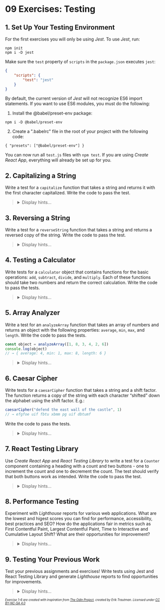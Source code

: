 # 09 Exercises: Testing

## 1. Set Up Your Testing Environment

For the first exercises you will only be using _Jest_. To use _Jest_, run:

```
npm init
npm i -D jest
```

Make sure the `test` property of `scripts` in the `package.json` executes `jest`:

```json
{
    "scripts": {
        "test": "jest"
    }
}
```

By default, the current version of _Jest_ will not recognize ES6 import statements. If you want to use ES6 modules, you must do the following:

1. Install the @babel/preset-env package:

```
npm i -D @babel/preset-env
```

2. Create a ".babelrc" file in the root of your project with the following code:

```
{ "presets": ["@babel/preset-env"] }
```

You can now run all `test.js` files with `npm test`. If you are using _Create React App_, everything will already be set up for you.

## 2. Capitalizing a String

Write a test for a `capitalize` function that takes a string and returns it with the first character capitalized. Write the code to pass the test.

<blockquote>
<details>
<summary>Display hints...</summary>
<p>You can write a test with the <code>it</code> function, which takes two arguments - a description of the test and the test function itself. This test function should contain an <code>expect</code> function paired with a matcher to assert specific behaviour of your code. <a href="https://jestjs.io/docs/getting-started">Learn more here</a></p>
<details>
<summary>Display solution...</summary>

```js
function capitalize(string) {
    return string.charAt(0).toUpperCase() + string.slice(1)
}

it("capitalizes the first letter", () => {
    expect(capitalize("hello")).toBe("Hello")
})
```

</details>
</details>
</blockquote>

## 3. Reversing a String

Write a test for a `reverseString` function that takes a string and returns a reversed copy of the string. Write the code to pass the test.

<blockquote>
<details>
<summary>Display hints...</summary>
<p>You already know how to reverse an array. It might be helpful to convert the string into an array and then back into a string once you have reversed it.</p>
<details>
<summary>Display solution...</summary>

```js
function reverseString(string) {
    return [...string].reverse().join("")
}

it("reverses the string", () => {
    expect(reverseString("123")).toBe("321")
})
```

</details>
</details>
</blockquote>

## 4. Testing a Calculator

Write tests for a `calculator` object that contains functions for the basic operations: `add`, `subtract`, `divide`, and `multiply`. Each of these functions should take two numbers and return the correct calculation. Write the code to pass the tests.

<blockquote>
<details>
<summary>Display hints...</summary>
<p>If you are testing decimal numbers, it might be worth noting that intuitive equality comparisons often fail, because arithmetic on decimal (base 10) values often have rounding errors in limited precision binary (base 2) representation. For example, <code>0.2 + 0.1</code> is actually <code>0.30000000000000004</code>. You can use <code>toBeCloseTo</code> to compare floating point numbers for approximate equality.</p>
<details>
<summary>Display solution...</summary>

```js
const calculator = {
    add: (x, y) => x + y,
    subtract: (x, y) => x - y,
    divide: (x, y) => x / y,
    multiply: (x, y) => x * y,
}

it("adds two numbers", () => {
    expect(calculator.add(2, 2)).toBe(4)
})

it("adds decimal numbers", () => {
    expect(calculator.add(0.1, 0.2)).toBeCloseTo(0.3)
})

it("subtracts two numbers", () => {
    expect(calculator.subtract(2, 1)).toBe(1)
})

it("divides two numbers", () => {
    expect(calculator.divide(6, 2)).toBe(3)
})

it("divides with zero", () => {
    expect(calculator.divide(2, 0)).toBe(Infinity)
})

it("multiplies two numbers", () => {
    expect(calculator.multiply(5, 2)).toBe(10)
})
```

</details>
</details>
</blockquote>

## 5. Array Analyzer

Write a test for an `analyzeArray` function that takes an array of numbers and returns an object with the following properties: `average`, `min`, `max`, and `length`. Write the code to pass the tests.

```js
const object = analyzeArray([1, 8, 3, 4, 2, 6])
console.log(object)
// → { average: 4, min: 1, max: 8, length: 6 }
```

<blockquote>
<details>
<summary>Display hints...</summary>
<p>Remember to handle edge cases such as empty arrays or arrays with non-number elements.</p>
<details>
<summary>Display solution...</summary>

```js
function analyzeArray(array) {
    const length = array.length

    if (length === 0) return { average: undefined, min: undefined, max: undefined, length }

    const min = Math.min(...array)
    const max = Math.max(...array)
    const sum = array.reduce((acc, curr) => acc + curr)
    const average = sum / length

    if (Number.isNaN(average)) return { average, min: undefined, max: undefined, length }

    return { average, min, max, length }
}

it("returns the correct average", () => {
    const array = [1, 8, 3, 4, 2, 6]
    const result = analyzeArray(array)
    expect(result.average).toBe(4)
})

it("returns the correct min", () => {
    const array = [1, 8, 3, 4, 2, 6]
    const result = analyzeArray(array)
    expect(result.min).toBe(1)
})

it("returns the correct max", () => {
    const array = [1, 8, 3, 4, 2, 6]
    const result = analyzeArray(array)
    expect(result.max).toBe(8)
})

it("returns the correct length", () => {
    const array = [1, 8, 3, 4, 2, 6]
    const result = analyzeArray(array)
    expect(result.length).toBe(6)
})

it("returns an object with length 0 if given an empty array", () => {
    const array = []
    const result = analyzeArray(array)
    const expected = {
        average: undefined,
        min: undefined,
        max: undefined,
        length: 0,
    }
    expect(result).toEqual(expected)
})

it("returns an object with NaN for average if given an array with non-number elements", () => {
    const array = ["a", "b", 2]
    const result = analyzeArray(array)
    const expected = {
        average: NaN,
        min: undefined,
        max: undefined,
        length: 3,
    }
    expect(result).toEqual(expected)
})
```

</details>
</details>
</blockquote>

## 6. Caesar Cipher

Write tests for a `caesarCipher` function that takes a string and a shift factor. The function returns a copy of the string with each character “shifted” down the alphabet using the shift factor. E.g.:

```js
caesarCipher("defend the east wall of the castle", 1)
// → efgfoe uif fbtu xbmm pg uif dbtumf
```

Write the code to pass the tests.

<blockquote>
<details>
<summary>Display hints...</summary>
<p>Learn more about how a Caesar cipher works on <a href="http://practicalcryptography.com/ciphers/caesar-cipher/">this website</a>.</p>
<p>The exercise might be easier if you apply test driven development, testing and then implement one thing at a time. E.g.:</p>
<ol>
<li>Test a simple shift of abc to bcd.</li>
<li>Test with other characters than letters.</li>
<li>Test wrapping from z to a.</li>
<li>Test keeping the same case.</li>
<li>Works with negative shift values.</li>
</ol>
<p>You can create a string containing the alphabet and use <code>indexOf</code> to find out what number a character is in the alphabet (or you can work directly with UTF-16 code units using <code>charCodeAt</code>). If <code>indexOf</code> returns <code>-1</code> it is not a letter in your alphabet. To wrap from z to a you can use modulus and the length of the alphabet.</p>

<details>
<summary>Display solution...</summary>

```js
function caesarCipher(string, shift) {
    const alphabet = "abcdefghijklmnopqrstuvwxyz"
    return [...string]
        .map(char => {
            let charIndex = alphabet.indexOf(char.toLowerCase())
            if (charIndex === -1) return char
            let shiftedIndex = (charIndex + shift) % alphabet.length
            if (shiftedIndex < 0) shiftedIndex += alphabet.length
            return char === char.toUpperCase() ? alphabet[shiftedIndex].toUpperCase() : alphabet[shiftedIndex]
        })
        .join("")
}

it("shifts abc once", () => {
    expect(caesarCipher("abc", 1)).toBe("bcd")
})

it("works with punctuation", () => {
    expect(caesarCipher("ab.c", 1)).toBe("bc.d")
})

it("wraps from z to a", () => {
    expect(caesarCipher("xyz", 2)).toBe("zab")
})

it("maintains capitalization", () => {
    expect(caesarCipher("aBc", 1)).toBe("bCd")
    expect(caesarCipher("ABC", 1)).not.toBe("bcd")
})

it("works with negativ shift", () => {
    expect(caesarCipher("abc", -1)).toBe("zab")
})
```

</details>
</details>
</blockquote>

## 7. React Testing Library

Use _Create React App_ and _React Testing Library_ to write a test for a `Counter` component containing a heading with a count and two buttons - one to increment the count and one to decrement the count. The test should verify that both buttons work as intended. Write the code to pass the test.

<blockquote>
<details>
<summary>Display hints...</summary>
<p>Remember - arrange, act and assert! You can render the component with the <code>render</code> function, fire click events with <code>fireEvent.click</code> and create assertions using <code>expect</code> together with <code>toHaveTextContent</code>.</p> You can find elements using the <code>getByText</code> and <code>getByRole</code> functions on the screen object.
<p>Refer to <a href="https://testing-library.com/docs/react-testing-library/cheatsheet">this cheat sheet</a>, if you need more help setting up the component test.</p>
<details>
<summary>Display solution...</summary>

```js
// Counter.js
import { useState } from "react"

export default function Counter() {
    const [count, setCount] = useState(0)

    return (
        <>
            <h1>Count: {count}</h1>
            <button onClick={() => setCount(count + 1)}>Increment</button>
            <button onClick={() => setCount(count - 1)}>Decrement</button>
        </>
    )
}

// Counter.test.js
import { render, screen, fireEvent } from "@testing-library/react"
import Counter from "./Counter"

it("increments and decrements count", () => {
    render(<Counter />)

    const incrementButton = screen.getByText("Increment")
    const decrementButton = screen.getByText("Decrement")
    const count = screen.getByRole("heading")

    fireEvent.click(incrementButton)
    expect(count).toHaveTextContent("Count: 1")

    fireEvent.click(decrementButton)
    expect(count).toHaveTextContent("Count: 0")
})
```

</details>
</details>
</blockquote>

## 8. Performance Testing

Experiment with _Lighthouse_ reports for various web applications. What are the lowest and higest scores you can find for performance, accessibility, best practices and SEO? How do the applications fair in metrics such as First Contentful Paint, Largest Contentful Paint, Time to Interactive and Cumulative Layout Shift? What are their opportunities for improvement?

<blockquote>
<details>
<summary>Display hints...</summary>
<p><em>Lighthouse</em> comes preinstalled with the <em>Chrome</em> and <em>Edge</em> browsers and is available in the developer tools.</p>
<p>You can learn more about <em>Lighthouse</em> on the <a href="https://developer.chrome.com/docs/lighthouse/overview/">official website</a>, from which it is also possible to generate Lighthouse tests directly.</p>
</details>
</blockquote>

## 9. Testing Your Previous Work

Test your previous assignments and exercises! Write tests using Jest and React Testing Library and generate _Lighthouse_ reports to find opportunities for improvements.

<blockquote>
<details>
<summary>Display hints...</summary>
<p>Remember - the more your tests resemble the way your software is used, the more confidence they can give you.</p>
<p>Writing tests for your tic-tac-toe game is good practice. If you have created a lot of pure functions these are straight forward to test!</p>
<p>If you are testing your Pokedex, it might be helpful to look into the <a href="https://testing-library.com/docs/dom-testing-library/api-async">async methods</a> of <em>React Testing Library</em>.</p>
<p>Notice that we are doing things backwards in this exercise - it's good advice to apply <em>test driven development</em> - writing your tests before you write your code!</p>
</details>
</blockquote>

<sub><sup>_Exercise 1-6 are created with inspiration from [The Odin Project](https://www.theodinproject.com), created by Erik Trautman. Licensed under [CC BY-NC-SA 4.0](https://creativecommons.org/licenses/by-nc-sa/4.0/)_<sup><sub>
